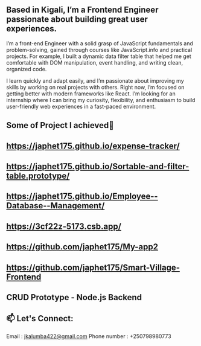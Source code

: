 **Based in Kigali, I’m a Frontend Engineer passionate about building great user experiences.**
----------------------------------------
I’m a front-end Engineer with a solid grasp of JavaScript fundamentals and problem-solving, gained through courses like JavaScript.info and practical projects. For example, I built a dynamic data filter table that helped me get comfortable with DOM manipulation, event handling, and writing clean, organized code.

I learn quickly and adapt easily, and I’m passionate about improving my skills by working on real projects with others. Right now, I’m focused on getting better with modern frameworks like React. I’m looking for an internship where I can bring my curiosity, flexibility, and enthusiasm to build user-friendly web experiences in a fast-paced environment.


**Some of Project I achieved**🚀
---
https://japhet175.github.io/expense-tracker/
---
https://japhet175.github.io/Sortable-and-filter-table.prototype/
---
https://japhet175.github.io/Employee--Database--Management/
---
https://3cf22z-5173.csb.app/
---
https://github.com/japhet175/My-app2
---
https://github.com/japhet175/Smart-Village-Frontend
---
CRUD Prototype - Node.js Backend
---


## 📫 Let's Connect:
Email : jkalumba422@gmail.com
Phone number : +250798980773
